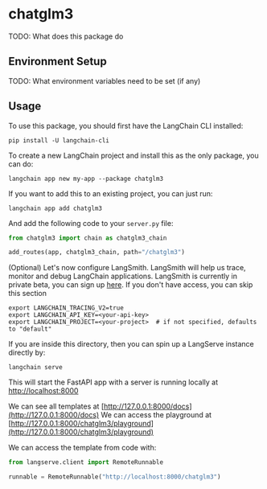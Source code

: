 # chatglm3

TODO: What does this package do

## Environment Setup

TODO: What environment variables need to be set (if any)

## Usage

To use this package, you should first have the LangChain CLI installed:

```shell
pip install -U langchain-cli
```

To create a new LangChain project and install this as the only package, you can do:

```shell
langchain app new my-app --package chatglm3
```

If you want to add this to an existing project, you can just run:

```shell
langchain app add chatglm3
```

And add the following code to your `server.py` file:
```python
from chatglm3 import chain as chatglm3_chain

add_routes(app, chatglm3_chain, path="/chatglm3")
```

(Optional) Let's now configure LangSmith. 
LangSmith will help us trace, monitor and debug LangChain applications. 
LangSmith is currently in private beta, you can sign up [here](https://smith.langchain.com/). 
If you don't have access, you can skip this section


```shell
export LANGCHAIN_TRACING_V2=true
export LANGCHAIN_API_KEY=<your-api-key>
export LANGCHAIN_PROJECT=<your-project>  # if not specified, defaults to "default"
```

If you are inside this directory, then you can spin up a LangServe instance directly by:

```shell
langchain serve
```

This will start the FastAPI app with a server is running locally at 
[http://localhost:8000](http://localhost:8000)

We can see all templates at [http://127.0.0.1:8000/docs](http://127.0.0.1:8000/docs)
We can access the playground at [http://127.0.0.1:8000/chatglm3/playground](http://127.0.0.1:8000/chatglm3/playground)  

We can access the template from code with:

```python
from langserve.client import RemoteRunnable

runnable = RemoteRunnable("http://localhost:8000/chatglm3")
```